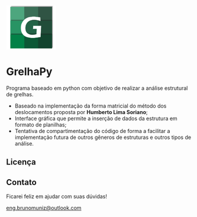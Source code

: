 <img alt="GrelhaPy" src="https://github.com/Muniz1994/GrelhaPy/blob/master/Logo.png" height=120>
<h1 class="anchor">GrelhaPy</h1>
<p>Programa baseado em python com objetivo de realizar a análise estrutural de grelhas.</p>
<ul>
  <li>Baseado na implementação da forma matricial do método dos deslocamentos proposta por <b>Humberto Lima Soriano</b>;</li>
  <li>Interface gráfica que permite a inserção de dados da estrutura em formato de planilhas;</li>
  <li>Tentativa de compartimentação do código de forma a facilitar a implementação futura de outros gêneros de estruturas e outros tipos de análise. </li>
</ul>

<h2>Licença</h2>

<h2>Contato</h2>
<p>Ficarei feliz em ajudar com suas dúvidas!</p>
<a href="mailto:eng.brunomuniz@outlook.com">eng.brunomuniz@outlook.com</a>
